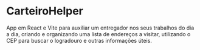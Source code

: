 # CarteiroHelper

App em React e Vite para auxiliar um entregador nos seus trabalhos do dia a dia, criando e organizando uma lista de endereços a visitar, utilizando o CEP para buscar o logradouro e outras informações úteis. 
